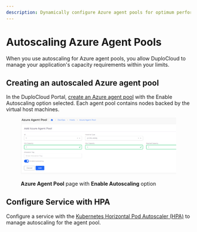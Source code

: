 ```yaml
---
description: Dynamically configure Azure agent pools for optimum performance
---
```


# Autoscaling Azure Agent Pools

When you use autoscaling for Azure agent pools, you allow DuploCloud to manage your application's capacity requirements within your limits.&#x20;

## Creating an autoscaled Azure agent pool

In the DuploCloud Portal, [create an Azure agent pool](../../azure-services/agent-pool.md) with the Enable Autoscaling option selected. Each agent pool contains nodes backed by the virtual host machines.

<figure><img src="../../../.gitbook/assets/Agent_Pool_Azure (2).png" alt=""><figcaption><p><strong>Azure Agent Pool</strong> page with <strong>Enable Autoscaling</strong> option</p></figcaption></figure>

## Configure Service with HPA

Configure a service with the [Kubernetes Horizontal Pod Autoscaler (HPA)](autoscaling-in-kubernetes.md#kubernetes-horizontal-pod-autoscaler-hpa) to manage autoscaling for the agent pool.
